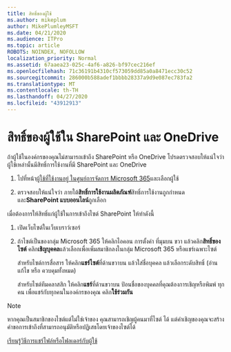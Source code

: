 ```yaml
---
title: สิทธิ์ของผู้ใช้
ms.author: mikeplum
author: MikePlumleyMSFT
ms.date: 04/21/2020
ms.audience: ITPro
ms.topic: article
ROBOTS: NOINDEX, NOFOLLOW
localization_priority: Normal
ms.assetid: 67aaea23-025c-4af6-a826-bf97cec216ef
ms.openlocfilehash: 71c36191b4310cf573059dd85a0a8471ecc30c52
ms.sourcegitcommit: 286000b588adef1bbbb28337a9d9e087ec783fa2
ms.translationtype: MT
ms.contentlocale: th-TH
ms.lasthandoff: 04/27/2020
ms.locfileid: "43912913"
---
```

# <a name="user-permissions-in-sharepoint-and-onedrive"></a>สิทธิ์ของผู้ใช้ใน SharePoint และ OneDrive

ถ้าผู้ใช้ในองค์กรของคุณไม่สามารถเข้าถึง SharePoint หรือ OneDrive โปรดตรวจสอบให้แน่ใจว่าผู้ใช้เหล่านั้นมีสิทธิ์การใช้งานที่มี SharePoint และ OneDrive 
  
1. ไปที่หน้า[ผู้ใช้ที่ใช้งานอยู่ ในศูนย์การจัดการ Microsoft 365](https://portal.office.com/adminportal/home#/users)และเลือกผู้ใช้ 
    
2. ตรวจสอบให้แน่ใจว่า ภายใต้**สิทธิ์การใช้งานผลิตภัณฑ์**สิทธิ์การใช้งานถูกกําหนด และ**SharePoint แบบออนไลน์**ถูกเลือก 
    
 เมื่อต้องการให้สิทธิ์แก่ผู้ใช้ในการเข้าถึงไซต์ SharePoint ให้ทําดังนี้ 
  
1. เปิดเว็บไซต์ในเว็บเบราว์เซอร์
    
2. ถ้าไซต์เป็นของกลุ่ม Microsoft 365 ให้คลิกไอคอน การตั้งค่า ที่มุมบน ขวา แล้วคลิก**สิทธิ์ของไซต์** คลิก**เชิญบุคคล**แล้วเลือกเพื่อเพิ่มสมาชิกลงในกลุ่ม Microsoft 365 หรือแชร์เฉพาะไซต์ 
    
    สําหรับไซต์การสื่อสาร ให้คลิก**แชร์ไซต์**ที่ด้านขวาบน แล้วใส่ชื่อบุคคล แล้วเลือกระดับสิทธิ์ (อ่าน แก้ไข หรือ ควบคุมทั้งหมด) 
    
    สําหรับไซต์ทีมคลาสสิก ให้คลิก**แชร์**ที่ด้านขวาบน ป้อนชื่อของบุคคลที่คุณต้องการเชิญหรือพิมพ์ ทุกคน เพื่อแชร์กับทุกคนในองค์กรของคุณ คลิก**ใช้ร่วมกัน**
    
> [!NOTE]
> หากคุณเป็นสมาชิกของไซต์แต่ไม่ใช่เจ้าของ คุณสามารถเชิญผู้คนมาที่ไซต์ ได้ แต่คําเชิญของคุณจะสร้างคําขอการเข้าถึงที่สามารถอนุมัติหรือปฏิเสธโดยเจ้าของไซต์ได้ 
  
[เรียนรู้วิธีการแชร์ไฟล์หรือโฟลเดอร์กับผู้ใช้](https://go.microsoft.com/fwlink/?linkid=533408)
  

